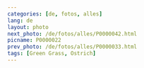 ```yaml
---
categories: [de, fotos, alles]
lang: de
layout: photo
next_photo: /de/fotos/alles/P0000042.html
picname: P0000022
prev_photo: /de/fotos/alles/P0000033.html
tags: [Green Grass, Ostrich]
---
```

